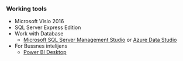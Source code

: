### Working tools
* Microsoft Visio 2016
* SQL Server Express Edition
* Work with Database
  * [Microsoft SQL Server Management Studio](https://docs.microsoft.com/en-us/sql/ssms/download-sql-server-management-studio-ssms?view=sql-server-ver15) or [Azure Data Studio](https://docs.microsoft.com/en-us/sql/azure-data-studio/download-azure-data-studio?view=sql-server-ver15)
* For Bussnes intelijens
  * [Power BI Desktop](https://powerbi.microsoft.com/en-us/desktop/)